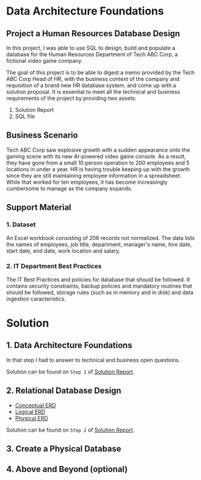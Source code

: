 # Data Architecture Foundations

## Project a Human Resources Database Design

In this project, I was able to use SQL to design, build and populate a database for the Human Resources Department of Tech ABC Corp, a fictional video game company.

The goal of this project is to be able to digest a memo provided by the Tech ABC Corp Head of HR, with the business context of the company and requisition of a brand new HR database system, and come up with a solution proposal. It is essential to meet all the technical and business requirements of the project by providing two assets:

1. Solution Report
2. SQL file

## Business Scenario

Tech ABC Corp saw explosive growth with a sudden appearance onto the gaming scene with its new AI-powered video game console. As a result, they have gone from a small 10 person operation to 200 employees and 5 locations in under a year. HR is having trouble keeping up with the growth since they are still maintaining employee information in a spreadsheet. While that worked for ten employees, it has become increasingly cumbersome to manage as the company expands.

## Support Material

### 1. Dataset

An Excel workbook consisting of 206 records not normalized. The data lists the names of employees, job title, department, manager's name, hire date, start date, end date, work location and salary.

### 2. IT Department Best Practices

The IT Best Practices and policies for database that should be followed. It contains security constraints, backup policies and mandatory routines that should be followed, storage rules (such as in memory and in disk) and data ingestion caracteristics. 


# Solution

## 1. Data Architecture Foundations

In that step I had to answer to technical and business open questions.

Solution can be found on `Step 1` of <a href="https://github.com/danielrsfreitas/data_architect/blob/main/data_architecture_foundations/daniel-freitas-hr-db.pptx_v2.pdf" title="Solution Report">Solution Report</a>. 

## 2. Relational Database Design

- <a href="https://github.com/danielrsfreitas/data_architect/blob/main/data_architecture_foundations/ERD/ConceptualERD.PNG" title="Conceptual ERD">Conceptual ERD</a>
- <a href="https://github.com/danielrsfreitas/data_architect/blob/main/data_architecture_foundations/ERD/LogicalERD.PNG" title="Logical ERD">Logical ERD</a>
- <a href="https://github.com/danielrsfreitas/data_architect/blob/main/data_architecture_foundations/ERD/PhysicalERD.PNG" title="Physical ERD">Physical ERD</a>

Solution can be found on `Step 2` of <a href="https://github.com/danielrsfreitas/data_architect/blob/main/data_architecture_foundations/daniel-freitas-hr-db.pptx_v2.pdf" title="Solution Report">Solution Report</a>. 

## 3. Create a Physical Database

## 4. Above and Beyond (optional)